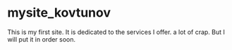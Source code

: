 # mysite_kovtunov
This is my first site. It is dedicated to the services I offer.
a lot of crap. But I will put it in order soon.
